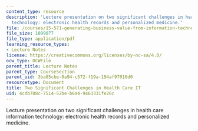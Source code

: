 ```yaml
---
content_type: resource
description: 'Lecture presentation on two significant challenges in health care information
  technology: electronic health records and personalized medicine.'
file: /courses/15-571-generating-business-value-from-information-technology-spring-2009/4cdb788c751452beb6a49463331fe26c_MIT15_571s09_lec09.pdf
file_size: 1099077
file_type: application/pdf
learning_resource_types:
- Lecture Notes
license: https://creativecommons.org/licenses/by-nc-sa/4.0/
ocw_type: OCWFile
parent_title: Lecture Notes
parent_type: CourseSection
parent_uid: 3ba85cbe-0a94-c572-f19a-194af97016d0
resourcetype: Document
title: Two Significant Challenges in Health Care IT
uid: 4cdb788c-7514-52be-b6a4-9463331fe26c
---
```

Lecture presentation on two significant challenges in health care information technology: electronic health records and personalized medicine.
